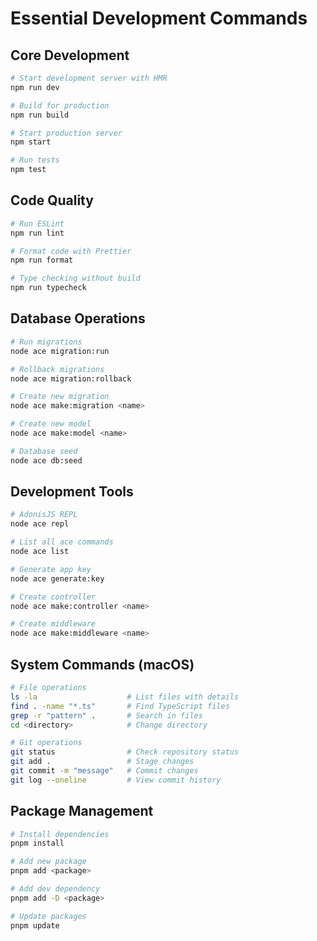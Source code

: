 # Essential Development Commands

## Core Development

```bash
# Start development server with HMR
npm run dev

# Build for production
npm run build

# Start production server
npm start

# Run tests
npm test
```

## Code Quality

```bash
# Run ESLint
npm run lint

# Format code with Prettier
npm run format

# Type checking without build
npm run typecheck
```

## Database Operations

```bash
# Run migrations
node ace migration:run

# Rollback migrations
node ace migration:rollback

# Create new migration
node ace make:migration <name>

# Create new model
node ace make:model <name>

# Database seed
node ace db:seed
```

## Development Tools

```bash
# AdonisJS REPL
node ace repl

# List all ace commands
node ace list

# Generate app key
node ace generate:key

# Create controller
node ace make:controller <name>

# Create middleware
node ace make:middleware <name>
```

## System Commands (macOS)

```bash
# File operations
ls -la                    # List files with details
find . -name "*.ts"       # Find TypeScript files
grep -r "pattern" .       # Search in files
cd <directory>            # Change directory

# Git operations
git status                # Check repository status
git add .                 # Stage changes
git commit -m "message"   # Commit changes
git log --oneline         # View commit history
```

## Package Management

```bash
# Install dependencies
pnpm install

# Add new package
pnpm add <package>

# Add dev dependency
pnpm add -D <package>

# Update packages
pnpm update
```
